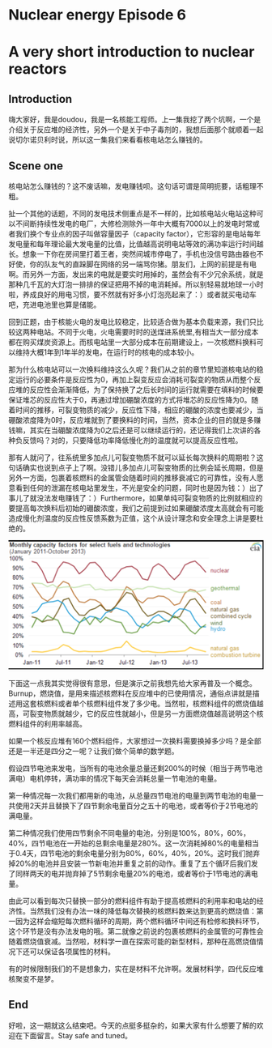 <!--
Editor Vincent Du
Creation Date: 26.08.2020
Last Update: 26.08.2020
-->


<!--
Markdown 常用语法
# Title
## subtitle 1
### subtitle 2
#### subtitle 3
etc.
--- *** ___分割线
*+- 无序列表
1. 2. 3.有序列表
> 引用的文字
空行 换行
*文字* 斜体
**文字** 粗体
\符号 符号 Latex
$$ 公式 $$
！[标题] (href) 图片
[标题] (href "title") 超链接,目录,文件

表格：
左对齐|居中|右对齐
2|3|5
:--|:--:|--:
2|3|5
10|100|1000

```编程语言（可选）
代码
```
`` 行内代码

~~删除线~~

Tasklist
- [ ] Eat
- [x] Code
  - [x] HTML


@import "xxx.md" 插入文档
-->

# Nuclear energy Episode 6
# A very short introduction to nuclear reactors

## Introduction

嗨大家好，我是doudou，我是一名核能工程师。上一集我挖了两个坑啊，一个是介绍关于反应堆的经济性，另外一个是关于中子毒剂的，我想后面那个就顺着一起说切尔诺贝利时说，所以这一集我们来看看核电站怎么赚钱的。

## Scene one

核电站怎么赚钱的？这不废话嘛，发电赚钱呗。这句话可谓是简明扼要，话粗理不粗。

扯一个其他的话题，不同的发电技术侧重点是不一样的，比如核电站火电站这种可以不间断持续性发电的电厂，大修检测除外一年中大概有7000以上的发电时常或者我们换个专业点的因子叫做容量因子（capacity factor），它形容的是电站每年发电量和每年理论最大发电量的比值，比值越高说明电站等效的满功率运行时间越长。想象一下你在房间里打着王者，突然间城市停电了，手机也没信号路由器也不好使，你的队友气的直跺脚在网络的另一端骂你猪。朋友们，上网的前提是有电啊。而另外一方面，发出来的电就是要实时用掉的，虽然会有不少冗余系统，就是那种几千瓦的大灯泡一排排的保证把用不掉的电消耗掉。所以别轻易就地球一小时啦，养成良好的用电习惯，要不然就有好多小灯泡亮起来了：）或者就买电动车吧，充进电池里也算是储能。

回到正题，由于核能火电的发电比较稳定，比较适合做为基本负载来源，我们只比较这两种电站。不同于火电，火电需要时时的送煤进系统里,有相当大一部分成本都在购买煤炭资源上。而核电站里一大部分成本在前期建设上，一次核燃料换料可以维持大概1年到1年半的发电，在运行时的核电的成本较小。

那为什么核电站可以一次换料维持这么久呢？我们从之前的章节里知道核电站的稳定运行的必要条件是反应性为0，再加上裂变反应会消耗可裂变的物质从而整个反应堆的反应性会渐渐降低，为了保持换了之后长时间的运行就需要在填料的时候要保证堆芯的反应性大于0，再通过增加硼酸浓度的方式将堆芯的反应性降为0。随着时间的推移，可裂变物质的减少，反应性下降，相应的硼酸的浓度也要减少，当硼酸浓度降为0时，反应堆就到了要换料的时间，当然，资本企业的目的就是多赚钱嘛，其实在当硼酸浓度降为0之后还是可以继续运行的，还记得我们上次讲的各种负反馈吗？对的，只要降低功率降低慢化剂的温度就可以提高反应性啦。

那有人就问了，往系统里多加点儿可裂变物质不就可以延长每次换料的周期啦？这句话确实也说到点子上了啊。没错儿多加点儿可裂变物质的比例会延长周期，但是另外一方面，包裹着核燃料的金属管会随着时间的推移衰减它的可靠性，没有人愿意看到任何的泄漏在核电站里发生，不光是安全的问题，同时也是因为钱：）出了事儿了就没法发电赚钱了：）Furthermore，如果单纯可裂变物质的比例就相应的要提高每次换料后初始的硼酸浓度，我们之前提到过如果硼酸浓度太高就会有可能造成慢化剂温度的反应性反馈系数为正值，这个从设计理念和安全理念上讲是要杜绝的。

![1](../source/pics/capacity_factor.png)

下面这一点我其实觉得很有意思，但是演示之前我想先给大家再普及一个概念。Burnup，燃烧值，是用来描述核燃料在反应堆中的已使用情况，通俗点讲就是描述用这套核燃料或者单个核燃料组件发了多少电。当然啦，核燃料组件的燃烧值越高，可裂变物质就越少，它的反应性就越小，但是另一方面燃烧值越高说明这个核燃料组件的利用率越高。

如果一个核反应堆有160个燃料组件，大家想过一次换料需要换掉多少吗？是全部还是一半还是四分之一呢？让我们做个简单的数学题。

假设四节电池来发电，当所有的电池余量总量还剩200%的时候（相当于两节电池满电）电机停转，满功率的情况下每天会消耗总量一节电池的电量。

第一种情况每一次我们都用新的电池，从总量四节电池的电量到两节电池的电量一共使用2天并且替换下了四节剩余电量百分之五十的电池，或者等价于2节电池的满电量。

第二种情况我们使用四节剩余不同电量的电池，分别是100%，80%，60%，40%，四节电池在一开始的总剩余电量是280%。这一次消耗掉80%的电量相当于0.4天，四节电池的剩余电量分别为80%，60%，40%，20%。这时我们抛弃掉20%的电池并且安装一节新电池并重复之前的动作。重复了五个循环后我们发了同样两天的电并抛弃掉了5节剩余电量20%的电池，或者等价于1节电池的满电量。

由此可以看到每次只替换一部分的燃料组件有助于提高核燃料的利用率和电站的经济性。当然我们没有办法一味的降低每次替换的核燃料数来达到更高的燃烧值：第一因为这样会缩短每次燃料循环的周期，两个燃料循环中间还有检修和换料环节，这个环节是没有办法发电的哦。第二就像之前说的包裹核燃料的金属管的可靠性会随着燃烧值衰减。当然啦，材料学一直在探索可能的新型材料，那种在高燃烧值情况下还可以保证各项属性的材料。

有的时候限制我们的不是想象力，实在是材料不允许啊。发展材料学，四代反应堆核聚变不是梦。

## End
好啦，这一期就这么结束吧。今天的点挺多挺杂的，如果大家有什么想要了解的欢迎在下面留言。Stay safe and tuned。
